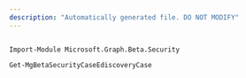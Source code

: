```yaml
---
description: "Automatically generated file. DO NOT MODIFY"
---
```


```powershellv2

Import-Module Microsoft.Graph.Beta.Security

Get-MgBetaSecurityCaseEdiscoveryCase

```